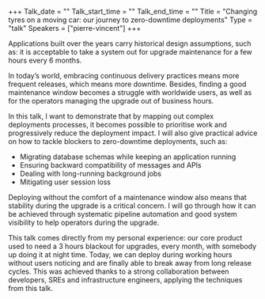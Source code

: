 +++
Talk_date = ""
Talk_start_time = ""
Talk_end_time = ""
Title = "Changing tyres on a moving car: our journey to zero-downtime deployments"
Type = "talk"
Speakers = ["pierre-vincent"]
+++

Applications built over the years carry historical design assumptions, such as: it is acceptable to take a system out for upgrade maintenance for a few hours every 6 months.

In today’s world, embracing continuous delivery practices means more frequent releases, which means more downtime. Besides, finding a good maintenance window becomes a struggle with worldwide users, as well as for the operators managing the upgrade out of business hours.

In this talk, I want to demonstrate that by mapping out complex deployments processes, it becomes possible to prioritise work and progressively reduce the deployment impact. I will also give practical advice on how to tackle blockers to zero-downtime deployments, such as:

* Migrating database schemas while keeping an application running
* Ensuring backward compatibility of messages and APIs
* Dealing with long-running background jobs
* Mitigating user session loss

Deploying without the comfort of a maintenance window also means that stability during the upgrade is a critical concern. I will go through how it can be achieved through systematic pipeline automation and good system visibility to help operators during the upgrade.

This talk comes directly from my personal experience: our core product used to need a 3 hours blackout for upgrades, every month, with somebody up doing it at night time. Today, we can deploy during working hours without users noticing and are finally able to break away from long release cycles. This was achieved thanks to a strong collaboration between developers, SREs and infrastructure engineers, applying the techniques from this talk.
